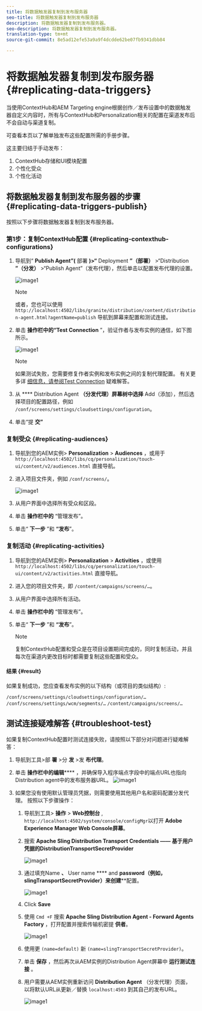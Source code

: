 ```yaml
---
title: 将数据触发器复制到发布服务器
seo-title: 将数据触发器复制到发布服务器
description: 将数据触发器复制到发布服务器。
seo-description: 将数据触发器复制到发布服务器。
translation-type: tm+mt
source-git-commit: 8e5ad12efe53a9a9f4dcdde62be07fb9341dbb84

---
```



# 将数据触发器复制到发布服务器 {#replicating-data-triggers}

当使用ContextHub和AEM Targeting engine根据创作／发布设置中的数据触发器自定义内容时，所有与ContextHub和Personalization相关的配置在渠道发布后不会自动与渠道复制。

可查看本页以了解单独发布这些配置所需的手册步骤。

这主要归结于手动发布：

1. ContextHub存储和UI模块配置
1. 个性化受众
1. 个性化活动

## 将数据触发器复制到发布服务器的步骤 {#replicating-data-triggers-publish}

按照以下步骤将数据触发器复制到发布服务器。

### 第1步：复制ContextHub配置 {#replicating-contexthub-configurations}

1. 导航到“ **Publish Agent”(** 部署 **)>“** Deployment **”（部署）** >“Distribution **”（分发）** >“Publish Agent”（发布代理），然后单击以配置发布代理的设置。

   ![image1](/help/user-guide/assets/replicating-triggers/replicating-triggers1.png)

   >[!Note]
   >或者，您也可以使用 `http://localhost:4502/libs/granite/distribution/content/distribution-agent.html?agentName=publish` 导航到屏幕来配置和测试连接。

1. 单击 **操作栏中的“Test Connection** ”，验证作者与发布实例的通信，如下图所示。

   ![image1](/help/user-guide/assets/replicating-triggers/replicating-triggers2.png)

   >[!Note]
   >如果测试失败，您需要修复作者实例和发布实例之间的复制代理配置。 有关更多详 [细信息，请参阅Test Connection](/help/user-guide/replicating-data-triggers.md#troubleshoot-test) 疑难解答。

1. 从 **** Distribution Agent **（分发代理）屏幕树中选择** Add（添加），然后选择项目的配置路径，例如 `/conf/screens/settings/cloudsettings/configuration`。

1. 单击“提 **交”**

### 复制受众 {#replicating-audiences}

1. 导航到您的AEM实例> **Personalization** > **Audiences** ，或用于 `http://localhost:4502/libs/cq/personalization/touch-ui/content/v2/audiences.html` 直接导航。

1. 进入项目文件夹，例如 `/conf/screens/`。

   ![image1](/help/user-guide/assets/replicating-triggers/replicating-triggers10.png)

1. 从用户界面中选择所有受众和区段。

1. 单击 **操作栏中的** “管理发布”。

1. 单击“ **下一步** ”和 **“发布**”。

### 复制活动 {#replicating-activities}

1. 导航到您的AEM实例> **Personalization** > **Activities** ，或使用 `http://localhost:4502/libs/cq/personalization/touch-ui/content/v2/activities.html` 直接导航。

1. 进入您的项目文件夹，即 `/content/campaigns/screens/…`。

1. 从用户界面中选择所有活动。

1. 单击 **操作栏中的** “管理发布”。

1. 单击“ **下一步** ”和 **“发布**”。

   > [!Note]
   >复制ContextHub配置和受众是在项目设置期间完成的，同时复制活动，并且每次在渠道内更改目标时都需要复制这些配置和受众。

#### 结果 {#result}

如果复制成功，您应查看发布实例的以下结构（或项目的类似结构）:

`/conf/screens/settings/cloudsettings/configuration/…`
`/conf/screens/settings/wcm/segments/…`
`/content/campaigns/screens/…`

## 测试连接疑难解答 {#troubleshoot-test}

如果复制ContextHub配置时测试连接失败，请按照以下部分对问题进行疑难解答：

1. 导航到工具>部 **署** >分 **发** >发 **布代理**。

1. 单击 **操作栏中的编辑****** ，并确保导入程序端点字段中的端点URL也指向Distribution agent中的发布服务器URL。
   ![image1](/help/user-guide/assets/replicating-triggers/replicating-triggers9.png)

1. 如果您没有使用默认管理员凭据，则需要使用其他用户名和密码配置分发代理。
按照以下步骤操作：

   1. 导航到工具> **操作** > **Web控制台** , `http://localhost:4502/system/console/configMgr`以打开 **Adobe Experience Manager Web Console屏幕**。

   1. 搜索 **Apache Sling Distribution Transport Credentials —— 基于用户凭据的DistributionTransportSecretProvider**

      ![image1](/help/user-guide/assets/replicating-triggers/replicating-triggers6.png)

   1. 通过填充Name **、** User name **** and **password（例如，slingTransportSecretProvider）来创建****&#x200B;配置。

      ![image1](/help/user-guide/assets/replicating-triggers/replicating-triggers7.png)

   1. Click **Save**

   1. 使用 `Cmd +F` 搜索 **Apache Sling Distribution Agent - Forward Agents Factory** ，打开配置并搜索传输机密提 **供者**。

      ![image1](/help/user-guide/assets/replicating-triggers/replicating-triggers8.png)

   1. 使用更 `(name=default)` 新 `(name=slingTransportSecretProvider)`。

   1. 单击 **保存** ，然后再次从AEM实例的Distribution Agent屏幕中 **运行测试连接** 。

   1. 用户需要从AEM实例重新访问 **Distribution Agent** （分发代理）页面，以将默认URL从更新／替换 `localhost:4503` 到其自己的发布URL。

      ![image1](/help/user-guide/assets/replicating-triggers/replicating-triggers9.png)
